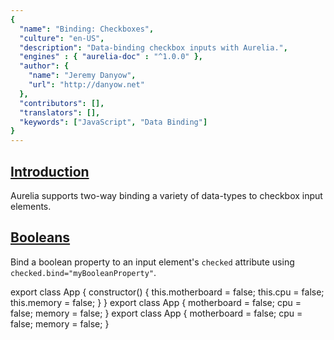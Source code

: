 ```yaml
---
{
  "name": "Binding: Checkboxes",
  "culture": "en-US",
  "description": "Data-binding checkbox inputs with Aurelia.",
  "engines" : { "aurelia-doc" : "^1.0.0" },
  "author": {
    "name": "Jeremy Danyow",
  	"url": "http://danyow.net"
  },
  "contributors": [],
  "translators": [],
  "keywords": ["JavaScript", "Data Binding"]
}
---
```


## [Introduction](aurelia-doc://section/1/version/1.0.0)

Aurelia supports two-way binding a variety of data-types to checkbox input elements.

## [Booleans](aurelia-doc://section/2/version/1.0.0)

Bind a boolean property to an input element's `checked` attribute using `checked.bind="myBooleanProperty"`.

<code-listing heading="app${context.language.fileExtension}">
  <source-code lang="ES 2015">
    export class App {
      constructor() {
        this.motherboard = false;
        this.cpu = false;
        this.memory = false;
      }
    }
  </source-code>
  <source-code lang="ES 2016">
    export class App {
      motherboard = false;
      cpu = false;
      memory = false;
    }
  </source-code>
  <source-code lang="TypeScript">
    export class App {
      motherboard = false;
      cpu = false;
      memory = false;
    }
  </source-code>
</code-listing>

<code-listing heading="app.html">
  <source-code lang="HTML">
    <template>
      <form>
        <h4>Products</h4>
        <label><input type="checkbox" checked.bind="motherboard">  Motherboard</label>
        <label><input type="checkbox" checked.bind="cpu"> CPU</label>
        <label><input type="checkbox" checked.bind="memory"> Memory</label>

        motherboard = ${motherboard}<br/>
        cpu = ${cpu}<br/>
        memory = ${memory}<br/>
      </form>
    </template>
  </source-code>
</code-listing>

<au-demo heading="Boolean checkboxes demo">
  <source-code src="example/binding-checkboxes/booleans/app.js"></source-code>
</au-demo>

## [Array of Numbers](aurelia-doc://section/3/version/1.0.0)

A set of checkbox elements is a multiple selection interface. If you have an array that serves as the "selected items" list, you can bind the array to each input's `checked` attribute. The binding system will track the input's checked status, adding the input's value to the array when the input is checked and removing the input's value from the array when the input is unchecked.

To define the input's "value", bind the input's `model` attribute: `model.bind="product.id"`.

<code-listing heading="app${context.language.fileExtension}">
  <source-code lang="ES 2015">
    export class App {
      constructor() {
        this.products = [
          { id: 0, name: 'Motherboard' },
          { id: 1, name: 'CPU' },
          { id: 2, name: 'Memory' },
        ];

        this.selectedProductIds = [];
      }
    }
  </source-code>
  <source-code lang="ES 2016">
    export class App {
      products = [
        { id: 0, name: 'Motherboard' },
        { id: 1, name: 'CPU' },
        { id: 2, name: 'Memory' },
      ];

      selectedProductIds = [];
    }
  </source-code>
  <source-code lang="TypeScript">
    export interface IProduct {
       id: number;
       name: string;
    }

    export class App {
      products: IProduct[] = [
        { id: 0, name: 'Motherboard' },
        { id: 1, name: 'CPU' },
        { id: 2, name: 'Memory' },
      ];

      selectedProductIds: number[] = [];
    }
  </source-code>
</code-listing>

<code-listing heading="app.html">
  <source-code lang="HTML">
    <template>
      <form>
        <h4>Products</h4>
        <label repeat.for="product of products">
          <input type="checkbox" model.bind="product.id" checked.bind="selectedProductIds">
          ${product.id} - ${product.name}
        </label>
        <br />
        Selected product IDs: ${selectedProductIds}
      </form>
    </template>
  </source-code>
</code-listing>

<au-demo heading="Number array demo">
  <source-code src="example/binding-checkboxes/numbers/app.js"></source-code>
</au-demo>

## [Array of Objects](aurelia-doc://section/4/version/1.0.0)

Numbers aren't the only type of value you can store in a "selected items" array. The binding system supports all types, including objects.  Here's an example that adds and removes "product" objects from a `selectedProducts` array using the checkbox data-binding.

<code-listing heading="app${context.language.fileExtension}">
  <source-code lang="ES 2015">
    export class App {
      constructor() {
        this.products = [
          { id: 0, name: 'Motherboard' },
          { id: 1, name: 'CPU' },
          { id: 2, name: 'Memory' },
        ];

        this.selectedProducts = [];
      }
    }
  </source-code>
  <source-code lang="ES 2016">
    export class App {
      products = [
        { id: 0, name: 'Motherboard' },
        { id: 1, name: 'CPU' },
        { id: 2, name: 'Memory' },
      ];

      selectedProducts = [];
    }
  </source-code>
  <source-code lang="TypeScript">
    export interface IProduct {
       id: number;
       name: string;
    }

    export class App {
      products: IProduct[] = [
        { id: 0, name: 'Motherboard' },
        { id: 1, name: 'CPU' },
        { id: 2, name: 'Memory' },
      ];

      selectedProducts: IProduct[] = [];
    }
  </source-code>
</code-listing>

<code-listing heading="app.html">
  <source-code lang="HTML">
    <template>
      <form>
        <h4>Products</h4>
        <label repeat.for="product of products">
          <input type="checkbox" model.bind="product" checked.bind="selectedProducts">
          ${product.id} - ${product.name}
        </label>

        Selected products:
        <ul>
          <li repeat.for="product of selectedProducts">${product.id} - ${product.name}</li>
        </ul>
      </form>
    </template>
  </source-code>
</code-listing>

<au-demo heading="Object array demo">
  <source-code src="example/binding-checkboxes/objects/app.js"></source-code>
</au-demo>

## [Array of Objects with Matcher](aurelia-doc://section/5/version/1.0.0)

You may run into situations where the object your input element's model is bound to does not have reference equality to any of the objects in your checked array. The objects might match by id, but they may not be the same object instance. To support this scenario you can override Aurelia's default "matcher" which is a equality comparison function that looks like this: `(a, b) => a === b`. You can substitute a function of your choosing that has the right logic to compare your objects.

<code-listing heading="app${context.language.fileExtension}">
  <source-code lang="ES 2015">
    export class App {
      constructor() {
        this.selectedProducts = [
          { id: 1, name: 'CPU' },
          { id: 2, name: 'Memory' }
        ];

        this.productMatcher = (a, b) => a.id === b.id;
      }
    }
  </source-code>
  <source-code lang="ES 2016">
    export class App {
      selectedProducts = [
        { id: 1, name: 'CPU' },
        { id: 2, name: 'Memory' }
      ];

      productMatcher = (a, b) => a.id === b.id;
    }
  </source-code>
  <source-code lang="TypeScript">
    export interface IProduct {
       id: number;
       name: string;
    }

    export class App {
      selectedProducts: IProduct[] = [
        { id: 1, name: 'CPU' },
        { id: 2, name: 'Memory' }
      ];

      productMatcher = (a, b) => a.id === b.id;
    }
  </source-code>
</code-listing>

<code-listing heading="app.html">
  <source-code lang="HTML">
    <template>
      <form>
        <h4>Products</h4>
        <label>
          <input type="checkbox" model.bind="{ id: 0, name: 'Motherboard' }"
                 matcher.bind="productMatcher"
                 checked.bind="selectedProducts">
          Motherboard
        </label>
        <label>
          <input type="checkbox" model.bind="{ id: 1, name: 'CPU' }"
                 matcher.bind="productMatcher"
                 checked.bind="selectedProducts">
          CPU
        </label>
        <label>
          <input type="checkbox" model.bind="{ id: 2, name: 'Memory' }"
                 matcher.bind="productMatcher"
                 checked.bind="selectedProducts">
          Memory
        </label>

        Selected products:
        <ul>
          <li repeat.for="product of selectedProducts">${product.id} - ${product.name}</li>
        </ul>
      </form>
    </template>
  </source-code>
</code-listing>

<au-demo heading="Object array matcher demo">
  <source-code src="example/binding-checkboxes/objects-matcher/app.js"></source-code>
</au-demo>

## [Array of Strings](aurelia-doc://section/6/version/1.0.0)

Finally, here's an example that adds and removes strings from a `selectedProducts` array using the checkbox data-binding. This is example is unique because it does not use `model.bind` to assign each checkbox's value. Instead the input's standard `value` attribute is used. Normally we cannot use the standard `value` attribute in conjunction with checked binding because it coerces anything it's assigned to a string. This example uses an array of strings so everything works just fine.

<code-listing heading="app${context.language.fileExtension}">
  <source-code lang="ES 2015">
    export class App {
      constructor() {
        this.products = ['Motherboard', 'CPU', 'Memory'];
        this.selectedProducts = [];
      }
    }
  </source-code>
  <source-code lang="ES 2016">
    export class App {
      products = ['Motherboard', 'CPU', 'Memory'];
      selectedProducts = [];
    }
  </source-code>
  <source-code lang="TypeScript">
    export class App {
      products: string[] = ['Motherboard', 'CPU', 'Memory'];
      selectedProducts: string[] = [];
    }
  </source-code>
</code-listing>

<code-listing heading="app.html">
  <source-code lang="HTML">
    <template>
      <form>
        <h4>Products</h4>
        <label repeat.for="product of products">
          <input type="checkbox" value.bind="product" checked.bind="selectedProducts">
          ${product}
        </label>
        <br />
        Selected products: ${selectedProducts}
      </form>
    </template>
  </source-code>
</code-listing>

<au-demo heading="String array demo">
  <source-code src="example/binding-checkboxes/strings/app.js"></source-code>
</au-demo>
